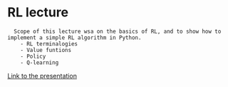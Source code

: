 # RL lecture

      Scope of this lecture wsa on the basics of RL, and to show how to implement a simple RL algorithm in Python.
        - RL terminalogies 
        - Value funtions
        - Policy
        - Q-learning

[Link to the presentation](https://uniroma1it-my.sharepoint.com/:p:/g/personal/zendehdel_1903607_studenti_uniroma1_it/EbM507FUn8JChsVSN2L6u_0BZv0W4LkevIxOVGHHc3K2PQ?e=D8yb2m)
